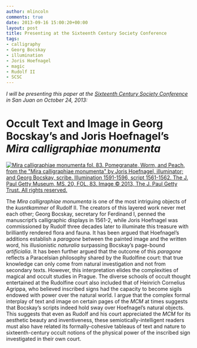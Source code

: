 ```yaml
---
author: mlincoln
comments: true
date: 2013-09-16 15:00:20+00:00
layout: post
title: Presenting at the Sixteenth Century Society Conference
tags:
- calligraphy
- Georg Bocskay
- illumination
- Joris Hoefnagel
- magic
- Rudolf II
- SCSC
---
```


*I will be presenting this paper at the [Sixteenth Century Society Conference](http://sixteenthcentury.org/conference/) in San Juan on October 24, 2013:*



# Occult Text and Image in Georg Bocskay’s and Joris Hoefnagel’s *Mira calligraphiae monumenta*

[![Mira calligraphiae monumenta fol. 83. Pomegranate, Worm, and Peach, from the "Mira calligraphiae monumenta" by Joris Hoefnagel, illuminator; and Georg Bocskay, scribe. Illumination 1591-1596, script 1561-1562. The J. Paul Getty Museum, MS. 20, FOL. 83. Image © 2013, The J. Paul Getty Trust. All rights reserved.][mcm]](http://www.getty.edu/art/gettyguide/artObjectDetails?artobj=2648)

[mcm]: http://www.getty.edu/art/collections/images/l/00264801.jpg "Mira calligraphiae monumenta fol. 83. Pomegranate, Worm, and Peach, from the *Mira calligraphiae monumenta* by Joris Hoefnagel, illuminator; and Georg Bocskay, scribe. Illumination 1591-1596, script 1561-1562. The J. Paul Getty Museum, MS. 20, FOL. 83. Image © 2013, The J. Paul Getty Trust. All rights reserved."

The *Mira calligraphiae monumenta* is one of the most intriguing objects of the *kusntkammer* of Rudolf II. The creators of this layered work never met each other; Georg Bocskay, secretary for Ferdinand I, penned the manuscript’s calligraphic displays in 1561-2, while Joris Hoefnagel was commissioned by Rudolf three decades later to illuminate this treasure with brilliantly rendered flora and fauna. It has been argued that Hoefnagel’s additions establish a *paragone* between the painted image and the written word, his illusionistic *naturalia* surpassing Bocskay’s page-bound *artificialia*. It has been further argued that the outcome of this *paragone* reflects a Paracelsian philosophy shared by the Rudolfine court: that true knowledge can only come from natural investigation and not from secondary texts. However, this interpretation elides the complexities of magical and occult studies in Prague. The diverse schools of occult thought entertained at the Rudolfine court also included that of Heinrich Cornelius Agrippa, who believed inscribed signs had the capacity to become sigils endowed with power over the natural world. I argue that the complex formal interplay of text and image on certain pages of the *MCM* at times suggests that Bocskay’s scripts indeed hold sway over Hoefnagel’s natural objects. This suggests that even as Rudolf and his court appreciated the *MCM* for its aesthetic beauty and inventiveness, these semiotically-intelligent readers must also have related its formally-cohesive tableaus of text and nature to sixteenth-century occult notions of the physical power of the inscribed sign investigated in their own court.
